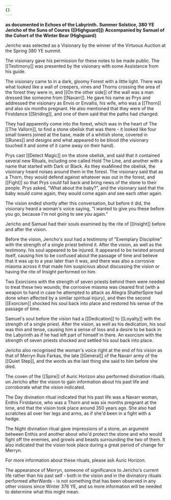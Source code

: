 ```yaml
---
{}
---
```


**as documented in Echoes of the Labyrinth.**
**Summer Solstice, 380 YE**
**Jericho of the Suns of Couros ([[Highguard]])**
**Accompanied by Samuel of the Cohort of the Winter Bear (Highguard)**

Jericho was selected as a Visionary by the winner of the Virtuous Auction at the Spring 380 YE summit.

The visionary gave his permission for these notes to be made public. The [[Testimony]] was presented by the visionary with some Assistance from his guide.

The visionary came to in a dark, gloomy Forest with a little light. There was what looked like a wall of creepers, vines and Thorns crossing the area of the forest they were in, and [[On the other side]] of the wall was a man dressed like someone from [[Navarr]]. He gave his name as Prys and addressed the visionary as Envis or Envallis, his wife, who was a [[Thorn]] and also six months pregnant. He also mentioned that they were of the Firstdance [[Striding]], and one of them said that the paths had changed.

They had apparently come into the forest, which was in the heart of The [[The Vallorn]], to find a stone obelisk that was there - it looked like four small towers joined at the base, made of a whitish stone, covered in [[Runes]] and designs and what appeared to be blood (the visionary touched it and some of it came away on their hand).

Prys cast [[Detect Magic]] on the stone obelisk, and said that it contained several new Rituals, including one called Hold The Line, and another with a name that started with Dark or Black. As they exaMined the obelisk, the visionary heard noises around them in the forest. The visionary said that as a Thorn, they would defend against whatever was out in the forest, and [[Fight]] so that Prys could fall back and bring news of the stone to their people. Prys asked, "What about the baby?", and the visionary said that the baby would come again, they would come again and see each other again.

The vision ended shortly after this conversation, but before it did, the visionary heard a woman's voice saying, "I wanted to give you these before you go, because I'm not going to see you again."

Jericho and Samuel had their souls examined by the rite of [[Insight]] before and after the vision.

Before the vision, Jericho's soul had a testimony of "Exemplary Discipline" with the strength of a single priest behind it. After the vision, as well as the testimony. his soul appeared to be injured. It appeared to be twisted around itself, causing him to be confused about the passage of time and believe that it was up to a year later than it was, and there was also a corrosive miasma across it that made him suspicious about discussing the vision or having the rite of Insight performed on him.

Two Exorcisms with the strength of seven priests behind them were needed to treat these two wounds; the corrosive miasma was cleared first (with a weapon to hand in case he attempted to attack as Allegra ShatterSpire had done when affected by a similar spiritual injury), and then the second [[Exorcism]] shocked his soul back into place and restored his sense of the passage of time.

Samuel's soul before the vision had a [[Dedication]] to [[Loyalty]] with the strength of a single priest. After the vision, as well as his dedication, his soul was thin and tense, causing him a sense of loss and a desire to be back in the Labyrinth as if he had left part of himself in there. An exorcism with the strength of seven priests shocked and settled his soul back into place.

Jericho also recognised the woman's voice right at the end of his vision as that of Merryn Ruis Farkas, the late [[General]] of the Navarr army of the [[Quiet Step]], and the words as the last thing she said to him before she died.

The coven of the [[Spire]] of Auric Horizon also performed divination rituals on Jericho after the vision to gain information about his past life and corroborate what the vision indicated.

The Day divination ritual indicated that his past life was a Navarr woman, Enthis Firstdance, who was a Thorn and was six months pregnant at the time, and that the vision took place around 350 years ago. She also had scratches all over her legs and arms, as if she'd been in a fight with a hedge.

The Night divination ritual gave impressions of a stone, an argument between Enthis and another about who'd protect the stone and who would fight off the enemies, and growls and beasts surrounding the two of them. It also indicated that the vision took place during a great period of change for Merryn.

For more information about these rituals, please ask Auric Horizon.

The appearance of Merryn, someone of significance to Jericho's current life rather than his past self - both in the vision and in the divinatory rituals performed afterWards - is not something that has been observed in any other visions since Winter 376 YE, and so more information will be needed to determine what this might mean.